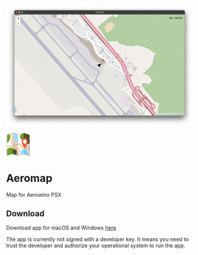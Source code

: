 ![Aeromap](screenshot.png)

![Aeromap](build-res/icons/64x64.png)
# Aeromap
Map for Aerowinx PSX

## Download

Download app for macOS and Windows [here](https://github.com/jdanielnd/aeromap/releases)

The app is currently not signed with a developer key. It means you need to trust the developer and authorize your operational system to run the app.
